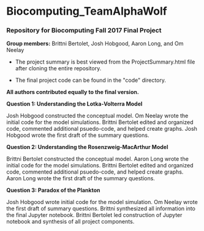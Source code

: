 # Biocomputing_TeamAlphaWolf

### Repository for Biocomputing Fall 2017 Final Project

**Group members:** Brittni Bertolet, Josh Hobgood, Aaron Long, and Om Neelay

- The project summary is best viewed from the ProjectSummary.html file after cloning the entire repository.

- The final project code can be found in the "code" directory.

**All authors contributed equally to the final version.**

**Question 1: Understanding the Lotka-Volterra Model**

Josh Hobgood constructed the conceptual model. Om Neelay wrote the initial code for the model simulations. Brittni Bertolet edited and organized code, commented additional psuedo-code, and helped create graphs. Josh Hobgood wrote the first draft of the summary questions. 

**Question 2: Understanding the Rosenzweig-MacArthur Model**

Brittni Bertolet constructed the conceptual model. Aaron Long wrote the initial code for the model simulations. Brittni Bertolet edited and organized code, commented additional psuedo-code, and helped create graphs. Aaron Long wrote the first draft of the summary questions. 

**Question 3: Paradox of the Plankton**

Josh Hobgood wrote initial code for the model simulation. Om Neelay wrote the first draft of summary questions. Brittni synthesized all information into the final Jupyter notebook. Brittni Bertolet led construction of Jupyter notebook and synthesis of all project components. 

